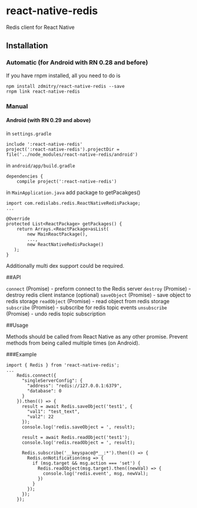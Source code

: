 # react-native-redis
Redis client for React Native

## Installation

### Automatic (for Android with RN 0.28 and before)

If you have rnpm installed, all you need to do is

```
npm install zdmitry/react-native-redis --save
rnpm link react-native-redis
```


### Manual

#### Android (with RN 0.29 and above)
in `settings.gradle`

```
include ':react-native-redis'
project(':react-native-redis').projectDir = file('../node_modules/react-native-redis/android')
```

in `android/app/build.gradle`

```
dependencies {
    compile project(':react-native-redis')
```

in `MainApplication.java`
add package to getPacakges()

```
import com.redislabs.redis.ReactNativeRedisPackage;
...

@Override
protected List<ReactPackage> getPackages() {
    return Arrays.<ReactPackage>asList(
        new MainReactPackage(),
        ...,
        new ReactNativeRedisPackage()
   );
}
```

Additionally multi dex support could be required.


##API

`connect` (Promise) - preform connect to the Redis server
`destroy` (Promise) - destroy redis client instance (optional)
`saveObject` (Promise) - save object to redis storage
`readObject` (Promise) - read object from redis storage
`subscribe` (Promise) - subscribe for redis topic events
`unsubscribe` (Promise) - undo redis topic subscription


##Usage

Methods should be called from React Native as any other promise.
Prevent methods from being called multiple times (on Android).

###Example

```
import { Redis } from 'react-native-redis';
...
    Redis.connect({
      "singleServerConfig": {
        "address": "redis://127.0.0.1:6379",
        "database": 0
      }
    }).then(() => {
      result = await Redis.saveObject('test1', {
        "val1": "test_text",
        "val2": 22
      });
      console.log('redis.saveObject = ', result);

      result = await Redis.readObject('test1');
      console.log('redis.readObject = ', result);

      Redis.subscribe('__keyspace@*__:*').then(() => {
        Redis.onNotification(msg => {
          if (msg.target && msg.action === 'set') {
            Redis.readObject(msg.target).then((newVal) => {
              console.log('redis.event', msg, newVal);
            })
          }
        });
      });
    });
```

